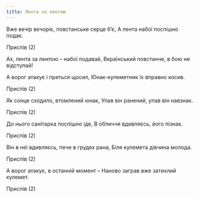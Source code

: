 ```yaml
---
title: Лента за лентою
---
```

Вже вечір вечоріє, повстанське серце б’є,
А лента набої поспішно подає.

Приспів (2)

Ах, лента за лентою – набої подавай,
Вкраїнський повстанче, в бою не відступай!

А ворог атакує і преться щосил,
Юнак-кулеметник їх вправно косив.

Приспів (2)

Як сонце сходило, втомлений юнак,
Упав він ранений, упав він навзнак.

Приспів (2)

До нього санітарка поспішно іде,
В обличчя вдивляєсь, його пізнає.

Приспів (2)

Він в неї вдивляєсь, пече в грудях рана,
Біля кулемета дівчина молода.

Приспів (2)

А ворог атакує, в останній момент –
Наново заграв вже затихлий кулемет.

Приспів (2)
